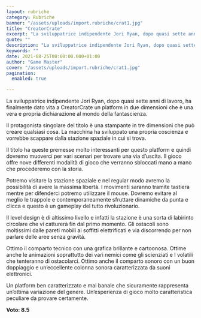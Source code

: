```yaml
---
layout: rubriche
category: Rubriche
banner: "/assets/uploads/import.rubriche/crat1.jpg"
title: "CreatorCrate"
excerpt: "La sviluppatrice indipendente Jori Ryan, dopo quasi sette anni di lavoro, ha finalmente dato vita a CreatorCrate un platform in due dimensioni che è una vera e propria dichiarazione al mondo della fantascienza. Il protagonista singolare del titolo è una stampante in tre dimensioni che può creare qualsiasi cosa. La macchina ha sviluppato una propria [&hellip"
quote: ""
description: "La sviluppatrice indipendente Jori Ryan, dopo quasi sette anni di lavoro, ha finalmente dato vita a CreatorCrate un platform in due dimensioni che è una vera e propria dichiarazione al mondo della fantascienza. Il protagonista singolare del titolo è una stampante in tre dimensioni che può creare qualsiasi cosa. La macchina ha sviluppato una propria [&hellip"
keywords: ""
date: 2021-08-25T00:00:00.000+01:00
author: "Game Master"
cover: "/assets/uploads/import.rubriche/crat1.jpg"
pagination:
  enabled: true

---
```


La sviluppatrice indipendente Jori Ryan, dopo quasi sette anni di lavoro, ha finalmente dato vita a CreatorCrate un platform in due dimensioni che è una vera e propria dichiarazione al mondo della fantascienza.

Il protagonista singolare del titolo è una stampante in tre dimensioni che può creare qualsiasi cosa. La macchina ha sviluppato una propria coscienza e vorrebbe scappare dalla stazione spaziale in cui si trova.  
  
Il titolo ha queste premesse molto interessanti per questo platform e quindi dovremo muoverci per vari scenari per trovare una via d’uscita. Il gioco offre nove differenti modalità di gioco che verranno sbloccati mano a mano che procederemo con la storia.

Potremo visitare la stazione spaziale e nel regular modo avremo la possibilità di avere la massima libertà. I movimenti saranno tramite tastiera mentre per difenderci potremo utilizzare il mouse. Dovremo evitare al meglio le trappole e contemporaneamente sfruttare dinamiche da punta e clicca e questo è un gameplay del tutto rivoluzionario.

Il level design è di altissimo livello e infatti la stazione è una sorta di labirinto circolare che vi catturerà fin dal primo momento. Gli ostacoli sono moltissimi dalle pareti mobili ai soffitti elettrificati e via discorrendo per non parlare delle aree senza gravità.  
  
Ottimo il comparto tecnico con una grafica brillante e cartoonosa. Ottime anche le animazioni soprattutto dei vari nemici come gli scienziati e I volatili che tenteranno di ostacolarci. Ottimo anche il comparto sonoro con un buon doppiaggio e un’eccellente colonna sonora caratterizzata da suoni elettronici.

Un platform ben caratterizzato e mai banale che sicuramente rappresenta un’ottima variazione del genere. Un’esperienza di gioco molto caratteristica peculiare da provare certamente.

**Voto: 8.5**